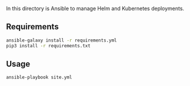 In this directory is Ansible to manage Helm and Kubernetes deployments.


## Requirements

```bash
ansible-galaxy install -r requirements.yml
pip3 install -r requirements.txt
```

## Usage

```bash
ansible-playbook site.yml
```
